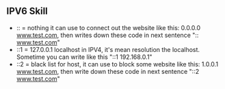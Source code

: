 ## IPV6 Skill
- :: = nothing it can use to connect out the website like this: 0.0.0.0 www.test.com, then writes down these code in next sentence ":: www.test.com"
- ::1 = 127.0.0.1 localhost in IPV4, it's mean resolution the localhost. Sometime you can write like this "::1 192.168.0.1"
- ::2 = black list for host, it can use to block some website like this: 1.0.0.1 www.test.com, then write down these code in next sentence "::2 www.test.com"